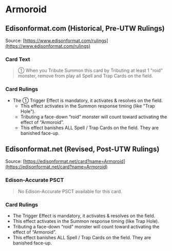 # Armoroid

## Edisonformat.com (Historical, Pre-UTW Rulings)

Source: [https://www.edisonformat.com/rulings](https://www.edisonformat.com/rulings)

### Card Text

> ① When you Tribute Summon this card by Tributing at least 1 "roid" monster, remove from play all Spell and Trap Cards on the field.

### Card Rulings

*   The ① Trigger Effect is mandatory, it activates & resolves on the field.
    *   This effect activates in the Summon response timing (like "Trap Hole").
    *   Tributing a face-down “roid” monster will count toward activating the effect of “Armoroid”.
    *   This effect banishes ALL Spell / Trap Cards on the field. They are banished face-up.

## Edisonformat.net (Revised, Post-UTW Rulings)

Source: [https://edisonformat.net/card?name=Armoroid](https://edisonformat.net/card?name=Armoroid)

### Edison-Accurate PSCT

> No Edison-Accurate PSCT available for this card.

### Card Rulings

*   The Trigger Effect is mandatory, it activates & resolves on the field.
*   This effect activates in the Summon response timing (like Trap Hole).
*   Tributing a face-down “roid” monster will count toward activating the effect of “Armoroid”.
*   This effect banishes ALL Spell / Trap Cards on the field. They are banished face-up.
            